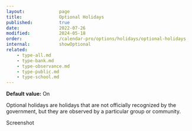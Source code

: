 ```yaml
---
layout:             page
title:              Optional Holidays
published:          true
date:               2022-07-26
modified:           2024-05-18
order:              /calendar-pro/options/holidays/optional-holidays
internal:           showOptional
related:    
    - type-all.md
    - type-bank.md
    - type-observance.md
    - type-public.md
    - type-school.md
---
```

**Default value:** On

Optional holidays are holidays that are not officially recognized by the government, but they are observed by a particular group or community.

<todo>Screenshot</todo>